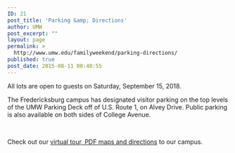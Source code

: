 ```yaml
---
ID: 21
post_title: 'Parking &amp; Directions'
author: UMW
post_excerpt: ""
layout: page
permalink: >
  http://www.umw.edu/familyweekend/parking-directions/
published: true
post_date: 2015-08-11 00:40:55
---
```

All lots are open to guests on Saturday, September 15, 2018.

The Fredericksburg campus has designated visitor parking on the top levels of the UMW Parking Deck off of U.S. Route 1, on Alvey Drive. Public parking is also available on both sides of College Avenue.

&nbsp;

Check out our <a href="http://www.umw.edu/visitors/">virtual tour, PDF maps and directions</a> to our campus.
<h2></h2>
